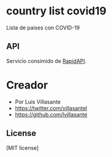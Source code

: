 # country list covid19
Lista de paises con COVID-19

## API
Servicio consimido de [RapidAPI](https://restcountries-v1.p.rapidapi.com/all). 

# Creador

* Por Luis Villasante
* <https://twitter.com/villasantel>
* <https://github.com/lvillasante>

## License

[MIT license]